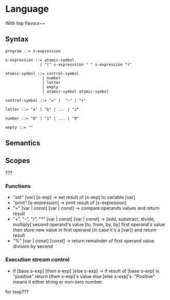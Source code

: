 # Language

With lisp flavour~~

## Syntax
```
program ::= s-expression

s-expression ::= atomic-symbol 
               | "(" s-expresssion " " s-expression ")" 

atomic-symbol ::= control-symbol
                | number
                | letter
                | empty
                | atomic-symbol atomic-symbol

control-symbol ::= "=" |  "-" | "+" 

letter ::= "a" | "b" | ... | "z"

number ::= "0" | "1" | ... | "9"

empty ::= ""
```


## Semantics

## Scopes
???

### Functions
- "set" [var] [s-exp] -> set result of [s-exp] to variable [var] 
- "print" [s-expression] -> print result of [s-expression]
- "=" [var | const] [var | const] -> compare operands values and return result
- "+", "-", "/", "*" [var | const] [var | const] -> [add, substract, divide, multiply] second operand's value [to, from, by, by] first operand's value then store new value in first operand (in case it's a [var]) and return result
- "%" [var | const] [const] -> return remainder of first operand value division by second

### Execution stream control
- if [base s-exp] [then s-exp] [else s-exp] -> if result of [base s-exp] is "positive" return [then s-exp]'s value else [else s-exp]'s. "Positive" means it either string or non-zero number.

for loop???
